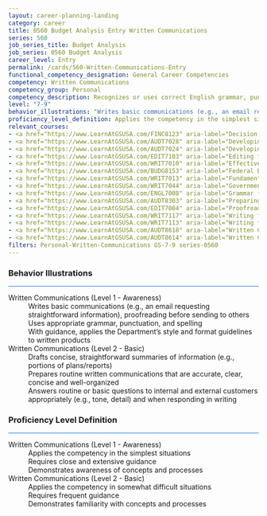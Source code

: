 ```yaml
---
layout: career-planning-landing
category: career
title: 0560 Budget Analysis Entry Written Communications
series: 560
job_series_title: Budget Analysis
job_series: 0560 Budget Analysis
career_level: Entry
permalink: /cards/560-Written-Communications-Entry
functional_competency_designation: General Career Competencies
competency: Written Communications
competency_group: Personal
competency_description: Recognizes or uses correct English grammar, punctuation, and spelling; communicates information (for example, facts, ideas, or messages) in a succinct and organized manner; produces written information, which may include technical material, that is appropriate for the intended audience
level: "7-9"
behavior_illustrations: "Writes basic communications (e.g., an email requesting straightforward information), proofreading before sending to others ? Uses appropriate grammar, punctuation, and spelling ? With guidance, applies the Department’s style and format guidelines to written products ? Drafts concise, straightforward summaries of information (e.g., portions of plans/reports) ? Prepares routine written communications that are accurate, clear, concise and well-organized ? Answers routine or basic questions to internal and external customers appropriately (e.g., tone, detail) and when responding in writing"
proficiency_level_definition: Applies the competency in the simplest situations ? Requires close and extensive guidance ? Demonstrates awareness of concepts and processes ? Applies the competency in somewhat difficult situations ? Requires frequent guidance ? Demonstrates familiarity with concepts and processes 
relevant_courses: 
- <a href="https://www.LearnAtGSUSA.com/FINC8123" aria-label="Decision Support Analytics (FINC8120), GSU - https://www.LearnAtGSUSA.com/FINC8123">Decision Support Analytics (FINC8120), GSU</a>
- <a href="https://www.LearnAtGSUSA.com/AUDT7028" aria-label="Developing and Presenting Audit Findings (AUDT7021), GSU - https://www.LearnAtGSUSA.com/AUDT7028">Developing and Presenting Audit Findings (AUDT7021), GSU</a>
- <a href="https://www.LearnAtGSUSA.com/AUDT7024" aria-label="Developing and Presenting Audit Findings (AUDT7021), GSU - https://www.LearnAtGSUSA.com/AUDT7024">Developing and Presenting Audit Findings (AUDT7021), GSU</a>
- <a href="https://www.LearnAtGSUSA.com/EDIT7103" aria-label="Editing for Impact (EDIT7100), GSU - https://www.LearnAtGSUSA.com/EDIT7103">Editing for Impact (EDIT7100), GSU</a>
- <a href="https://www.LearnAtGSUSA.com/WRIT7010" aria-label="Effective Government Correspondence (WRIT7007), GSU - https://www.LearnAtGSUSA.com/WRIT7010">Effective Government Correspondence (WRIT7007), GSU</a>
- <a href="https://www.LearnAtGSUSA.com/BUDG8153" aria-label="Federal Budget Analysis Using Microsoft Excel (BUDG8150), GSU - https://www.LearnAtGSUSA.com/BUDG8153">Federal Budget Analysis Using Microsoft Excel (BUDG8150), GSU</a>
- <a href="https://www.LearnAtGSUSA.com/WRIT7013" aria-label="Fundamentals of Writing (WRIT7010), GSU - https://www.LearnAtGSUSA.com/WRIT7013">Fundamentals of Writing (WRIT7010), GSU</a>
- <a href="https://www.LearnAtGSUSA.com/WRIT7044" aria-label="Government Email Writing (WRIT7041), GSU - https://www.LearnAtGSUSA.com/WRIT7044">Government Email Writing (WRIT7041), GSU</a>
- <a href="https://www.LearnAtGSUSA.com/ENGL7008" aria-label="Grammar for Professionals (ENGL7005), GSU - https://www.LearnAtGSUSA.com/ENGL7008">Grammar for Professionals (ENGL7005), GSU</a>
- <a href="https://www.LearnAtGSUSA.com/AUDT8303" aria-label="Preparing Effective IG Semiannual Reports to Congress (AUDT8300), GSU - https://www.LearnAtGSUSA.com/AUDT8303">Preparing Effective IG Semiannual Reports to Congress (AUDT8300), GSU</a>
- <a href="https://www.LearnAtGSUSA.com/EDIT7004" aria-label="Proofreading (EDIT7001), GSU - https://www.LearnAtGSUSA.com/EDIT7004">Proofreading (EDIT7001), GSU</a>
- <a href="https://www.LearnAtGSUSA.com/WRIT7117" aria-label="Writing for Results (WRIT7110), GSU - https://www.LearnAtGSUSA.com/WRIT7117">Writing for Results (WRIT7110), GSU</a>
- <a href="https://www.LearnAtGSUSA.com/WRIT7113" aria-label="Writing for Results (WRIT7110), GSU - https://www.LearnAtGSUSA.com/WRIT7113">Writing for Results (WRIT7110), GSU</a>
- <a href="https://www.LearnAtGSUSA.com/AUDT8618" aria-label="Written Communication for Auditors (AUDT8611), GSU - https://www.LearnAtGSUSA.com/AUDT8618">Written Communication for Auditors (AUDT8611), GSU</a>
- <a href="https://www.LearnAtGSUSA.com/AUDT8614" aria-label="Written Communication for Auditors (AUDT8611), GSU - https://www.LearnAtGSUSA.com/AUDT8614">Written Communication for Auditors (AUDT8611), GSU</a>
filters: Personal-Written-Communications GS-7-9 series-0560
---
```


<div class="desktop:grid-col-6 margin-y-3">
  <div class="border-top-2 bg-white padding-3 shadow-5 height-full members-hover border-1px button-border border-top-blue radius-lg card-text-color">
    <h3>Behavior Illustrations</h3>
    <hr style="background-color: #1b74e0 !important;"/>
    <dl class="text-base card-content-color"><dt>Written Communications (Level 1 - Awareness)</dt><dd>Writes basic communications (e.g., an email requesting straightforward information), proofreading before sending to others </dd><dd> Uses appropriate grammar, punctuation, and spelling </dd><dd> With guidance, applies the Department’s style and format guidelines to written products</dd><dt>Written Communications (Level 2 - Basic)</dt><dd>Drafts concise, straightforward summaries of information (e.g., portions of plans/reports) </dd><dd> Prepares routine written communications that are accurate, clear, concise and well-organized </dd><dd> Answers routine or basic questions to internal and external customers appropriately (e.g., tone, detail) and when responding in writing</dd></dl>
  </div>
</div>
<div class="desktop:grid-col-6 margin-y-3">
  <div class="border-top-2 bg-white padding-3 shadow-5 height-full members-hover border-1px button-border border-top-blue radius-lg card-text-color">
    <h3>Proficiency Level Definition</h3>
     <hr style="background-color: #1b74e0 !important;"/>
    <dl class="text-base card-content-color"><dt>Written Communications (Level 1 - Awareness)</dt><dd>Applies the competency in the simplest situations </dd><dd> Requires close and extensive guidance </dd><dd> Demonstrates awareness of concepts and processes</dd><dt>Written Communications (Level 2 - Basic)</dt><dd>Applies the competency in somewhat difficult situations </dd><dd> Requires frequent guidance </dd><dd> Demonstrates familiarity with concepts and processes </dd></dl>
  </div>
</div>
